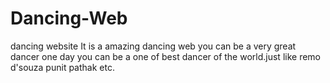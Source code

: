 # Dancing-Web
dancing website 
It is a amazing dancing web you can be a very great dancer one day you can be a one of best dancer of the world.just like remo d'souza punit pathak etc.
